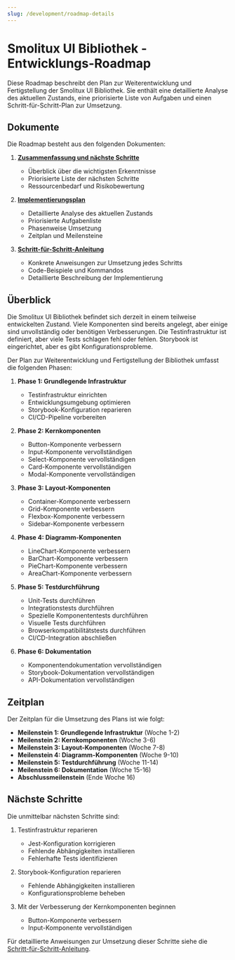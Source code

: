 ```yaml
---
slug: /development/roadmap-details
---
```


# Smolitux UI Bibliothek - Entwicklungs-Roadmap

Diese Roadmap beschreibt den Plan zur Weiterentwicklung und Fertigstellung der Smolitux UI Bibliothek. Sie enthält eine detaillierte Analyse des aktuellen Zustands, eine priorisierte Liste von Aufgaben und einen Schritt-für-Schritt-Plan zur Umsetzung.

## Dokumente

Die Roadmap besteht aus den folgenden Dokumenten:

1. **[Zusammenfassung und nächste Schritte](./summary.md)**
   - Überblick über die wichtigsten Erkenntnisse
   - Priorisierte Liste der nächsten Schritte
   - Ressourcenbedarf und Risikobewertung

2. **[Implementierungsplan](./implementation-plan.md)**
   - Detaillierte Analyse des aktuellen Zustands
   - Priorisierte Aufgabenliste
   - Phasenweise Umsetzung
   - Zeitplan und Meilensteine

3. **[Schritt-für-Schritt-Anleitung](./step-by-step-guide.md)**
   - Konkrete Anweisungen zur Umsetzung jedes Schritts
   - Code-Beispiele und Kommandos
   - Detaillierte Beschreibung der Implementierung

## Überblick

Die Smolitux UI Bibliothek befindet sich derzeit in einem teilweise entwickelten Zustand. Viele Komponenten sind bereits angelegt, aber einige sind unvollständig oder benötigen Verbesserungen. Die Testinfrastruktur ist definiert, aber viele Tests schlagen fehl oder fehlen. Storybook ist eingerichtet, aber es gibt Konfigurationsprobleme.

Der Plan zur Weiterentwicklung und Fertigstellung der Bibliothek umfasst die folgenden Phasen:

1. **Phase 1: Grundlegende Infrastruktur**
   - Testinfrastruktur einrichten
   - Entwicklungsumgebung optimieren
   - Storybook-Konfiguration reparieren
   - CI/CD-Pipeline vorbereiten

2. **Phase 2: Kernkomponenten**
   - Button-Komponente verbessern
   - Input-Komponente vervollständigen
   - Select-Komponente vervollständigen
   - Card-Komponente vervollständigen
   - Modal-Komponente vervollständigen

3. **Phase 3: Layout-Komponenten**
   - Container-Komponente verbessern
   - Grid-Komponente verbessern
   - Flexbox-Komponente verbessern
   - Sidebar-Komponente verbessern

4. **Phase 4: Diagramm-Komponenten**
   - LineChart-Komponente verbessern
   - BarChart-Komponente verbessern
   - PieChart-Komponente verbessern
   - AreaChart-Komponente verbessern

5. **Phase 5: Testdurchführung**
   - Unit-Tests durchführen
   - Integrationstests durchführen
   - Spezielle Komponententests durchführen
   - Visuelle Tests durchführen
   - Browserkompatibilitätstests durchführen
   - CI/CD-Integration abschließen

6. **Phase 6: Dokumentation**
   - Komponentendokumentation vervollständigen
   - Storybook-Dokumentation vervollständigen
   - API-Dokumentation vervollständigen

## Zeitplan

Der Zeitplan für die Umsetzung des Plans ist wie folgt:

- **Meilenstein 1: Grundlegende Infrastruktur** (Woche 1-2)
- **Meilenstein 2: Kernkomponenten** (Woche 3-6)
- **Meilenstein 3: Layout-Komponenten** (Woche 7-8)
- **Meilenstein 4: Diagramm-Komponenten** (Woche 9-10)
- **Meilenstein 5: Testdurchführung** (Woche 11-14)
- **Meilenstein 6: Dokumentation** (Woche 15-16)
- **Abschlussmeilenstein** (Ende Woche 16)

## Nächste Schritte

Die unmittelbar nächsten Schritte sind:

1. Testinfrastruktur reparieren
   - Jest-Konfiguration korrigieren
   - Fehlende Abhängigkeiten installieren
   - Fehlerhafte Tests identifizieren

2. Storybook-Konfiguration reparieren
   - Fehlende Abhängigkeiten installieren
   - Konfigurationsprobleme beheben

3. Mit der Verbesserung der Kernkomponenten beginnen
   - Button-Komponente verbessern
   - Input-Komponente vervollständigen

Für detaillierte Anweisungen zur Umsetzung dieser Schritte siehe die [Schritt-für-Schritt-Anleitung](./step-by-step-guide.md).